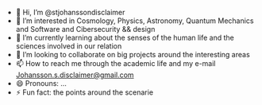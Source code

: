 - 👋 Hi, I’m @stjohanssondisclaimer
- 👀 I’m interested in Cosmology, Physics, Astronomy, Quantum Mechanics and Software and Cibersecurity && design
- 🌱 I’m currently learning about the senses of the human life and the sciences involved in our relation
- 💞️ I’m looking to collaborate on big projects around the interesting areas 
- 📫 How to reach me through the academic life and my e-mail Johansson.s.disclaimer@gmail.com
- 😄 Pronouns: ...
- ⚡ Fun fact: the points around the scenarie

<!---
stjohanssondisclaimer/stjohanssondisclaimer is a ✨ special ✨ repository because its `README.md` (this file) appears on your GitHub profile.
You can click the Preview link to take a look at your changes.
--->
